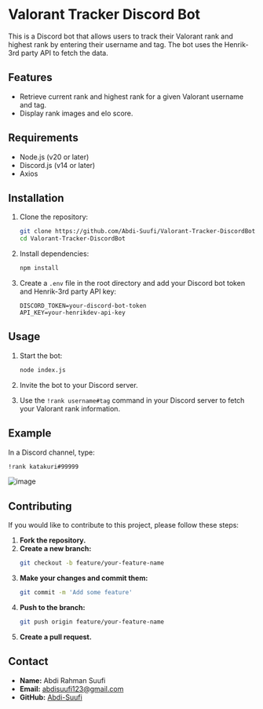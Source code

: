 # Valorant Tracker Discord Bot

This is a Discord bot that allows users to track their Valorant rank and highest rank by entering their username and tag. The bot uses the Henrik-3rd party API to fetch the data.

## Features

- Retrieve current rank and highest rank for a given Valorant username and tag.
- Display rank images and elo score.

## Requirements

- Node.js (v20 or later)
- Discord.js (v14 or later)
- Axios

## Installation

1. Clone the repository:
    ```sh
    git clone https://github.com/Abdi-Suufi/Valorant-Tracker-DiscordBot.git
    cd Valorant-Tracker-DiscordBot
    ```

2. Install dependencies:
    ```sh
    npm install
    ```

3. Create a `.env` file in the root directory and add your Discord bot token and Henrik-3rd party API key:
    ```env
    DISCORD_TOKEN=your-discord-bot-token
    API_KEY=your-henrikdev-api-key
    ```

## Usage

1. Start the bot:
    ```sh
    node index.js
    ```

2. Invite the bot to your Discord server.

3. Use the `!rank username#tag` command in your Discord server to fetch your Valorant rank information.

## Example

In a Discord channel, type:
```sh
!rank katakuri#99999
```
![image](https://github.com/user-attachments/assets/1566f4ea-7ef1-4007-a0ae-d84c8f36c0db)


## Contributing
If you would like to contribute to this project, please follow these steps:

1. **Fork the repository.**
2. **Create a new branch:**
    ```bash
    git checkout -b feature/your-feature-name
    ```
3. **Make your changes and commit them:**
    ```bash
    git commit -m 'Add some feature'
    ```
4. **Push to the branch:**
    ```bash
    git push origin feature/your-feature-name
    ```
5. **Create a pull request.**

## Contact
- **Name:** Abdi Rahman Suufi
- **Email:** abdisuufi123@gmail.com
- **GitHub:** [Abdi-Suufi](https://github.com/Abdi-Suufi)
